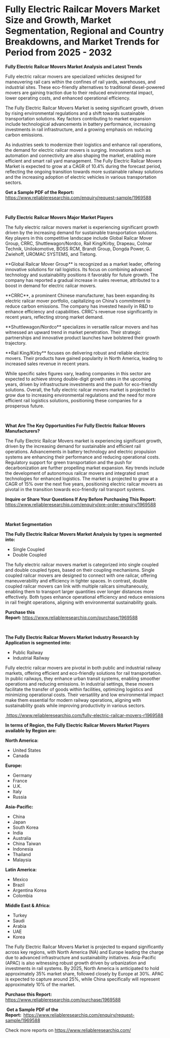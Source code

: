 <p><h1>Fully Electric Railcar Movers Market Size and Growth, Market Segmentation, Regional and Country Breakdowns, and Market Trends for Period from 2025 -  2032</h1></p><p><strong>Fully Electric Railcar Movers Market Analysis and Latest Trends</strong></p>
<p><p>Fully electric railcar movers are specialized vehicles designed for maneuvering rail cars within the confines of rail yards, warehouses, and industrial sites. These eco-friendly alternatives to traditional diesel-powered movers are gaining traction due to their reduced environmental impact, lower operating costs, and enhanced operational efficiency. </p><p>The Fully Electric Railcar Movers Market is seeing significant growth, driven by rising environmental regulations and a shift towards sustainable transportation solutions. Key factors contributing to market expansion include technological advancements in battery performance, increasing investments in rail infrastructure, and a growing emphasis on reducing carbon emissions. </p><p>As industries seek to modernize their logistics and enhance rail operations, the demand for electric railcar movers is surging. Innovations such as automation and connectivity are also shaping the market, enabling more efficient and smart rail yard management. The Fully Electric Railcar Movers Market is expected to grow at a CAGR of 10.4% during the forecast period, reflecting the ongoing transition towards more sustainable railway solutions and the increasing adoption of electric vehicles in various transportation sectors.</p></p>
<p><strong>Get a Sample PDF of the Report:&nbsp;</strong> <a href="https://www.reliableresearchiq.com/enquiry/request-sample/1969588?utm_campaign=3132&utm_medium=2&utm_source=Github&utm_content=ia&utm_term=31032025&utm_id=fully-electric-railcar-movers">https://www.reliableresearchiq.com/enquiry/request-sample/1969588</a></p>
<p>&nbsp;</p>
<p><strong>Fully Electric Railcar Movers Major Market Players</strong></p>
<p><p>The fully electric railcar movers market is experiencing significant growth driven by the increasing demand for sustainable transportation solutions. Key players in this competitive landscape include Global Railcar Mover Group, CRRC, Shuttlewagon/Nordco, Rail King/Kirby, Drapeau, Colmar Technik, Unilokomotive, BOSS RCM, Brandt Group, Dongda Power, G. Zwiehoff, UROMAC SYSTEMS, and Tietong.</p><p>**Global Railcar Mover Group** is recognized as a market leader, offering innovative solutions for rail logistics. Its focus on combining advanced technology and sustainability positions it favorably for future growth. The company has reported a gradual increase in sales revenue, attributed to a boost in demand for electric railcar movers.</p><p>**CRRC**, a prominent Chinese manufacturer, has been expanding its electric railcar mover portfolio, capitalizing on China's commitment to reduce carbon emissions. The company has invested heavily in R&D to enhance efficiency and capabilities. CRRC's revenue rose significantly in recent years, reflecting strong market demand.</p><p>**Shuttlewagon/Nordco** specializes in versatile railcar movers and has witnessed an upward trend in market penetration. Their strategic partnerships and innovative product launches have bolstered their growth trajectory.</p><p>**Rail King/Kirby** focuses on delivering robust and reliable electric movers. Their products have gained popularity in North America, leading to increased sales revenue in recent years.</p><p>While specific sales figures vary, leading companies in this sector are expected to achieve strong double-digit growth rates in the upcoming years, driven by infrastructure investments and the push for eco-friendly solutions. Overall, the fully electric railcar movers market is projected to grow due to increasing environmental regulations and the need for more efficient rail logistics solutions, positioning these companies for a prosperous future.</p></p>
<p>&nbsp;</p>
<p><strong>What Are The Key Opportunities For Fully Electric Railcar Movers Manufacturers?</strong></p>
<p><p>The Fully Electric Railcar Movers market is experiencing significant growth, driven by the increasing demand for sustainable and efficient rail operations. Advancements in battery technology and electric propulsion systems are enhancing their performance and reducing operational costs. Regulatory support for green transportation and the push for decarbonization are further propelling market expansion. Key trends include the development of autonomous railcar movers and integrated smart technologies for enhanced logistics. The market is projected to grow at a CAGR of 15% over the next five years, positioning electric railcar movers as pivotal in the transition towards eco-friendly rail transport systems.</p></p>
<p><strong>Inquire or Share Your Questions If Any Before Purchasing This Report:</strong> <a href="https://www.reliableresearchiq.com/enquiry/pre-order-enquiry/1969588?utm_campaign=3132&utm_medium=2&utm_source=Github&utm_content=ia&utm_term=31032025&utm_id=fully-electric-railcar-movers">https://www.reliableresearchiq.com/enquiry/pre-order-enquiry/1969588</a></p>
<p>&nbsp;</p>
<p><strong>Market Segmentation</strong></p>
<p><strong>The Fully Electric Railcar Movers Market Analysis by types is segmented into:</strong></p>
<p><ul><li>Single Coupled</li><li>Double Coupled</li></ul></p>
<p><p>The fully electric railcar movers market is categorized into single coupled and double coupled types, based on their coupling mechanisms. Single coupled railcar movers are designed to connect with one railcar, offering maneuverability and efficiency in tighter spaces. In contrast, double coupled railcar movers can link with multiple railcars simultaneously, enabling them to transport larger quantities over longer distances more effectively. Both types enhance operational efficiency and reduce emissions in rail freight operations, aligning with environmental sustainability goals.</p></p>
<p><strong>Purchase this Report:&nbsp;</strong><a href="https://www.reliableresearchiq.com/purchase/1969588?utm_campaign=3132&utm_medium=2&utm_source=Github&utm_content=ia&utm_term=31032025&utm_id=fully-electric-railcar-movers">https://www.reliableresearchiq.com/purchase/1969588</a></p>
<p>&nbsp;</p>
<p><strong>The Fully Electric Railcar Movers Market Industry Research by Application is segmented into:</strong></p>
<p><ul><li>Public Railway</li><li>Industrial Railway</li></ul></p>
<p><p>Fully electric railcar movers are pivotal in both public and industrial railway markets, offering efficient and eco-friendly solutions for rail transportation. In public railways, they enhance urban transit systems, enabling smoother operations and reducing emissions. In industrial settings, these movers facilitate the transfer of goods within facilities, optimizing logistics and minimizing operational costs. Their versatility and low environmental impact make them essential for modern railway operations, aligning with sustainability goals while improving productivity in various sectors.</p></p>
<p><a href="https://www.reliableresearchiq.com/fully-electric-railcar-movers-r1969588?utm_campaign=3132&utm_medium=2&utm_source=Github&utm_content=ia&utm_term=31032025&utm_id=fully-electric-railcar-movers">&nbsp;https://www.reliableresearchiq.com/fully-electric-railcar-movers-r1969588</a></p>
<p><strong>In terms of Region, the Fully Electric Railcar Movers Market Players available by Region are:</strong></p>
<p>
    <p> <strong> North America: </strong>
        <ul>
            <li>United States</li>
            <li>Canada</li>
        </ul>
        </p> 
    <p> <strong> Europe: </strong>
        <ul>
            <li>Germany</li>
            <li>France</li>
            <li>U.K.</li>
            <li>Italy</li>
            <li>Russia</li>
        </ul>
        </p> 
    <p> <strong> Asia-Pacific: </strong>
        <ul>
            <li>China</li>
            <li>Japan</li>
            <li>South Korea</li>
            <li>India</li>
            <li>Australia</li>
            <li>China Taiwan</li>
            <li>Indonesia</li>
            <li>Thailand</li>
            <li>Malaysia</li>
        </ul>
        </p> 
    <p> <strong> Latin America: </strong>
        <ul>
            <li>Mexico</li>
            <li>Brazil</li>
            <li>Argentina Korea</li>
            <li>Colombia</li>
        </ul>
        </p> 
    <p> <strong> Middle East & Africa: </strong>
        <ul>
            <li>Turkey</li>
            <li>Saudi</li>
            <li>Arabia</li>
            <li>UAE</li>
            <li>Korea</li>
        </ul>
    </p>
    </p>
<p><p>The Fully Electric Railcar Movers Market is projected to expand significantly across key regions, with North America (NA) and Europe leading the charge due to advanced infrastructure and sustainability initiatives. Asia-Pacific (APAC) is also witnessing robust growth driven by urbanization and investments in rail systems. By 2025, North America is anticipated to hold approximately 35% market share, followed closely by Europe at 30%. APAC is expected to capture around 25%, while China specifically will represent approximately 10% of the market.</p></p>
<p><strong>Purchase this Report: </strong><a href="https://www.reliableresearchiq.com/purchase/1969588?utm_campaign=3132&utm_medium=2&utm_source=Github&utm_content=ia&utm_term=31032025&utm_id=fully-electric-railcar-movers">https://www.reliableresearchiq.com/purchase/1969588</a></p>
<p>&nbsp;<strong>Get a Sample PDF of the Report:&nbsp;&nbsp;</strong><a href="https://www.reliableresearchiq.com/enquiry/request-sample/1969588?utm_campaign=3132&utm_medium=2&utm_source=Github&utm_content=ia&utm_term=31032025&utm_id=fully-electric-railcar-movers">https://www.reliableresearchiq.com/enquiry/request-sample/1969588</a></p>
<p><strong></strong></p>
<p>Check more reports on <a href="https://www.reliableresearchiq.com/?utm_campaign=3132&utm_medium=2&utm_source=Github&utm_content=ia&utm_term=31032025&utm_id=fully-electric-railcar-movers">https://www.reliableresearchiq.com/</a></p>